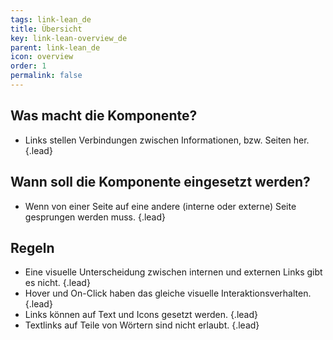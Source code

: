 ```yaml
---
tags: link-lean_de
title: Übersicht
key: link-lean-overview_de
parent: link-lean_de
icon: overview
order: 1
permalink: false  
---
```


## Was macht die Komponente?
* Links stellen Verbindungen zwischen Informationen, bzw. Seiten her. {.lead}

## Wann soll die Komponente eingesetzt werden?
* Wenn von einer Seite auf eine andere (interne oder externe) Seite gesprungen werden muss. {.lead}

## Regeln
* Eine visuelle Unterscheidung zwischen internen und externen Links gibt es nicht. {.lead}
* Hover und On-Click haben das gleiche visuelle Interaktionsverhalten. {.lead}
* Links können auf <sbb-link variant="inline" type="button" href="/{{page.lang}}/design-system/lean/basics/text/">Text</sbb-link> und <sbb-link variant="inline" type="button" href="/{{page.lang}}/design-system/lean/basics/icon/">Icons</sbb-link> gesetzt werden. {.lead}
* Textlinks auf Teile von Wörtern sind nicht erlaubt. {.lead}

